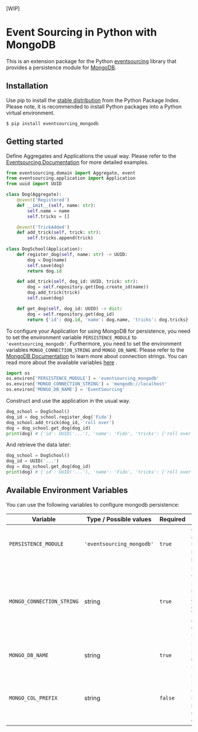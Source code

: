[WIP]
# Event Sourcing in Python with MongoDB
This is an extension package for the Python
[eventsourcing](https://github.com/pyeventsourcing/eventsourcing) library
that provides a persistence module for [MongoDB](https://www.mongodb.com/).

## Installation
Use pip to install the [stable distribution](https://pypi.org/project/eventsourcing_mongodb/)
from the Python Package Index. Please note, it is recommended to
install Python packages into a Python virtual environment.

    $ pip install eventsourcing_mongodb

## Getting started
Define Aggregates and Applications the usual way. Please refer to the [Eventsourcing Documentation](https://eventsourcing.readthedocs.io/en/stable/) for more detailed examples.
```python
from eventsourcing.domain import Aggregate, event
from eventsourcing.application import Application
from uuid import UUID

class Dog(Aggregate):
    @event('Registered')
    def __init__(self, name: str):
        self.name = name
        self.tricks = []

    @event('TrickAdded')
    def add_trick(self, trick: str):
        self.tricks.append(trick)
    
class DogSchool(Application):
    def register_dog(self, name: str) -> UUID:
        dog = Dog(name)
        self.save(dog)
        return dog.id

    def add_trick(self, dog_id: UUID, trick: str):
        dog = self.repository.get(Dog.create_id(name))
        dog.add_trick(trick)
        self.save(dog)

    def get_dog(self, dog_id: UUID) -> dict:
        dog = self.repository.get(dog_id)
        return {'id': dog.id, 'name': dog.name, 'tricks': dog.tricks}
```

To configure your Application for using MongoDB for persistence, you need to set the environment variable `PERSISTENCE_MODULE`
to `'eventsourcing_mongodb'`.
Furthermore, you need to set the environment variables `MONGO_CONNECTION_STRING` and `MONGO_DB_NAME`. 
Please refer to the [MongoDB Documentation](https://www.mongodb.com/docs/manual/reference/connection-string/)
to learn more about connection strings. You can read more about the available variables [here](#available-environment-variables) .

```python
import os
os.environ['PERSISTENCE_MODULE'] = 'eventsourcing_mongodb'
os.environ['MONGO_CONNECTION_STRING'] = 'mongodb://localhost'
os.environ['MONGO_DB_NAME'] = 'EventSourcing'
```
Construct and use the application in the usual way.
```python
dog_school = DogSchool()
dog_id = dog_school.register_dog('Fido')
dog_school.add_trick(dog_id, 'roll over')
dog = dog_school.get_dog(dog_id)
print(dog) # {'id': UUID('...'), 'name': 'Fido', 'tricks': ['roll over']}
```
And retrieve the data later:
```python
dog_school = DogSchool()
dog_id = UUID('...')
dog = dog_school.get_dog(dog_id)
print(dog) # {'id': UUID('...'), 'name': 'Fido', 'tricks': ['roll over']}

```

## Available Environment Variables
You can use the following variables to configure mongodb persistence:

| Variable | Type / Possible values | Required | Description |
| --- | --- | --- | --- |
| `PERSISTENCE_MODULE` | `'eventsourcing_mongodb'` | `true` | configures the application to use this module for persistence. 
| `MONGO_CONNECTION_STRING` | string | `true` | MongoDB Connection String. Please refer to the [MongoDB Documentation](https://www.mongodb.com/docs/manual/reference/connection-string/) to learn more about connection strings.
| `MONGO_DB_NAME` | string | `true` | Name of the Database the data sould be stored in
| `MONGO_COL_PREFIX` | string | `false` | Prefix for the MongoDB Collections used by this module. The default is an empty String.


